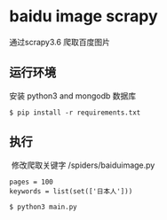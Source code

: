 # baidu image scrapy
通过scrapy3.6 爬取百度图片 


## 运行环境
安装 python3  and mongodb 数据库

```
$ pip install -r requirements.txt
```


## 执行

 修改爬取关键字
/spiders/baiduimage.py

```
pages = 100
keywords = list(set(['日本人']))
```

```
$ python3 main.py
```

